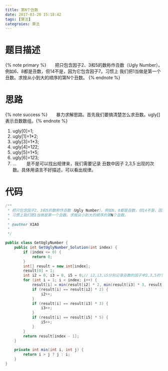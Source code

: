 ```yaml
---
title: 第N个丑数
date: 2017-03-20 15:18:42
tags: [算法]
categroies: 算法
---
```

# 题目描述
{% note primary %}&emsp;&emsp;把只包含因子2、3和5的数称作丑数（Ugly Number）。例如6、8都是丑数，但14不是，因为它包含因子7。习惯上
我们把1当做是第一个丑数。求按从小到大的顺序的第N个丑数。 {% endnote %}
<!--more-->
# 思路
{% note success %}&emsp;&emsp;暴力求解思路。首先我们要搞清楚怎么求丑数。ugly[]表示丑数数组。{% endnote %}
1. ugly[0]=1;
2. ugly[1]=1*2;
3. ugly[3]=1*3;
4. ugly[4]=1*2*2;
5. ugly[5]=1*5;
6. ugly[6]=1*2*3;
7. ...
&emsp;&emsp;是不是可以找出规律来，我们需要记录 丑数中因子 2,3,5 出现的次数。具体用语言不好描述，可以看出规律。
# 代码
```java
/**
 * 把只包含因子2、3和5的数称作丑数（Ugly Number）。例如6、8都是丑数，但14不是，因为它包含因子7。
 * 习惯上我们把1当做是第一个丑数。求按从小到大的顺序的第N个丑数。
 * 
 * @author XIAO
 *
 */

public class GetUglyNumber {
	public int GetUglyNumber_Solution(int index) {
		if (index <= 0) {
			return 0;
		}
		int[] result = new int[index];
		result[0] = 1;
		int i2 = 0, i3 = 0, i5 = 0;// i2,i3,i5分别记录丑数的因子中2,3,5的个数
		for (int i = 1; i < index; i++) {
			result[i] = min(result[i2] * 2, min(result[i3] * 3, result[i5] * 5));
			if (result[i] == result[i2] * 2) {
				i2++;
			}
			if (result[i] == result[i3] * 3) {
				i3++;
			}
			if (result[i] == result[i5] * 5) {
				i5++;
			}
		}
		return result[index - 1];
	}

	private int min(int i, int j) {
		return i > j ? j : i;
	}
}
```

